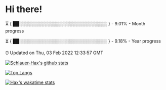 # Hi there!

⏳ { ██░░░░░░░░░░░░░░░░░░░░░░░░░░░░ } - 9.01% - Month progress

⏳ { ██░░░░░░░░░░░░░░░░░░░░░░░░░░░░ } - 9.18% - Year progress

⏰ Updated on Thu, 03 Feb 2022 12:33:57 GMT


[![Schlauer-Hax's github stats](https://github-readme-stats.vercel.app/api?username=Schlauer-Hax&show_icons=true&theme=dark&count_private=true)](https://github.com/Schlauer-Hax)


[![Top Langs](https://github-readme-stats.vercel.app/api/top-langs/?username=Schlauer-Hax&layout=compact&theme=dark)](https://github.com/Schlauer-Hax?tab=repositories)


[![Hax's wakatime stats](https://github-readme-stats.vercel.app/api/wakatime?username=Hax&theme=dark)](https://wakatime.com/@Hax)

